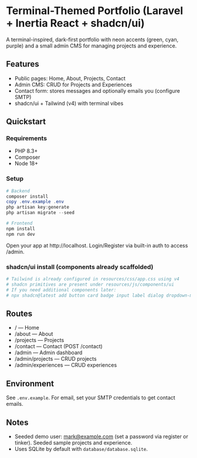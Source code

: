 # Terminal-Themed Portfolio (Laravel + Inertia React + shadcn/ui)

A terminal-inspired, dark-first portfolio with neon accents (green, cyan, purple) and a small admin CMS for managing projects and experience.

## Features
- Public pages: Home, About, Projects, Contact
- Admin CMS: CRUD for Projects and Experiences
- Contact form: stores messages and optionally emails you (configure SMTP)
- shadcn/ui + Tailwind (v4) with terminal vibes

## Quickstart

### Requirements
- PHP 8.3+
- Composer
- Node 18+

### Setup
```powershell
# Backend
composer install
copy .env.example .env
php artisan key:generate
php artisan migrate --seed

# Frontend
npm install
npm run dev
```

Open your app at http://localhost. Login/Register via built-in auth to access /admin.

### shadcn/ui install (components already scaffolded)
```powershell
# Tailwind is already configured in resources/css/app.css using v4
# shadcn primitives are present under resources/js/components/ui
# If you need additional components later:
# npx shadcn@latest add button card badge input label dialog dropdown-menu tooltip select separator skeleton avatar checkbox navigation-menu sheet sidebar
```

## Routes
- / — Home
- /about — About
- /projects — Projects
- /contact — Contact (POST /contact)
- /admin — Admin dashboard
- /admin/projects — CRUD projects
- /admin/experiences — CRUD experiences

## Environment
See `.env.example`. For email, set your SMTP credentials to get contact emails.

## Notes
- Seeded demo user: mark@example.com (set a password via register or tinker). Seeded sample projects and experience.
- Uses SQLite by default with `database/database.sqlite`.
